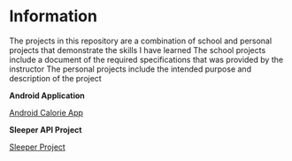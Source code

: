 # Information
The projects in this repository are a combination of school and personal projects that demonstrate the skills I have learned
The school projects include a document of the required specifications that was provided by the instructor
The personal projects include the intended purpose and description of the project

**Android Application**

[Android Calorie App](https://github.com/caleon0306/CalorieCounterAndroidApp)

**Sleeper API Project**

[Sleeper  Project](https://github.com/caleon0306/Sleeper)
